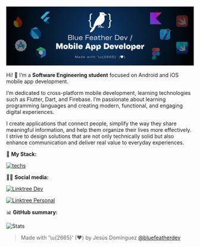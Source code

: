 ![](bluefeatherdev_header.jpg)

Hi! 👋 I’m a **Software Engineering student** focused on Android and iOS mobile app development.    

I’m dedicated to cross-platform mobile development, learning technologies such as Flutter, Dart, and Firebase. I’m passionate about learning programming languages and creating modern, functional, and engaging digital experiences.

I create applications that connect people, simplify the way they share meaningful information, and help them organize their lives more effectively. I strive to design solutions that are not only technically solid but also enhance communication and deliver real value to everyday experiences.


🎯 **My Stack:**

[![techs](https://skills.syvixor.com/api/icons?i=flutter,dart,firebase,figma,postgresql,docker,kubernetes,git,github,githubcopilot,vscode&perline=8&radius=40)](https://github.com/syvixor/skills-icons)

<!-- [![techs](https://skills.syvixor.com/api/icons?i=flutter,dart,firebase,amazonwebservices,python,fastapi,mongodb,postgresql,json,jsonschema,jwt,openapi,oauth,websocket,rest,graphql,docker,kubernetes,bash&perline=8&radius=40)](https://github.com/syvixor/skills-icons)

[![tools](https://skills.syvixor.com/api/icons?i=vscode,androidstudio,googlecolaboratory,figma,canva,markdown,mermaid,obsidian,notion,git,github,githubactions,githubcopilot,gitlab,gemini,discord,uvicorn,swagger,redoc,thunderclient,vercel&perline=8&radius=40)](https://github.com/syvixor/skills-icons)

[![oss](https://skills.syvixor.com/api/icons?i=android,ios,macos,windows,ubuntu&perline=8&radius=40)](https://github.com/syvixor/skills-icons) -->

🧑‍💻 **Social media:**

[![Linktree Dev](https://img.shields.io/badge/linktr.ee_(dev)_-bluefeather.dev-0F4C75?style=for-the-badge&logo=linktree&labelColor=101010)](https://www.linktr.ee/bluefeather.dev)

[![Linktree Personal](https://img.shields.io/badge/linktr.ee_(personal)_-jesusdominguez2004-006A71?style=for-the-badge&logo=linktree&labelColor=101010)](https://www.linktr.ee/jesusdominguez2004)

📊 **GitHub summary:**

<img src="http://github-profile-summary-cards.vercel.app/api/cards/stats?username=bluefeatherdev&theme=noctis_minimus&locale=en" alt="Stats" />

> Made with '\u{2665}' (♥) by Jesús Domínguez [@bluefeatherdev](https://github.com/bluefeatherdev/)
